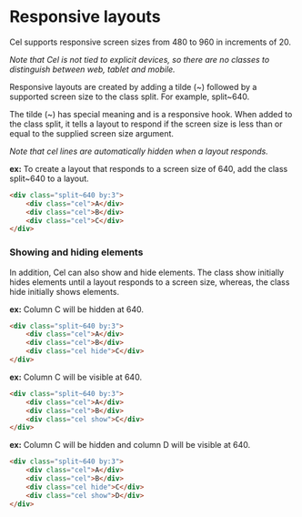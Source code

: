 # Responsive layouts

Cel supports responsive screen sizes from 480 to 960 in increments of 20.

_Note that Cel is not tied to explicit devices, so there are no classes to distinguish between web, tablet and mobile._

Responsive layouts are created by adding a tilde (~) followed by a supported screen size to the class split. For example, split~640.

The tilde (~) has special meaning and is a responsive hook. When added to the class split, it tells a layout to respond if the screen size is less than or equal to the supplied screen size argument.

_Note that cel lines are automatically hidden when a layout responds._

__ex:__
To create a layout that responds to a screen size of 640, add the class split~640 to a layout.

```html
<div class="split~640 by:3">
	<div class="cel">A</div>
	<div class="cel">B</div>
	<div class="cel">C</div>
</div>
```


### Showing and hiding elements

In addition, Cel can also show and hide elements. The class show initially hides elements until a layout responds to a screen size, whereas, the class hide initially shows elements.

__ex:__
Column C will be hidden at 640.

```html
<div class="split~640 by:3">
	<div class="cel">A</div>
	<div class="cel">B</div>
	<div class="cel hide">C</div>
</div>
```

__ex:__
Column C will be visible at 640.

```html
<div class="split~640 by:3">
	<div class="cel">A</div>
	<div class="cel">B</div>
	<div class="cel show">C</div>
</div>
```

__ex:__
Column C will be hidden and column D will be visible at 640.

```html
<div class="split~640 by:3">
	<div class="cel">A</div>
	<div class="cel">B</div>
	<div class="cel hide">C</div>
	<div class="cel show">D</div>
</div>
```

